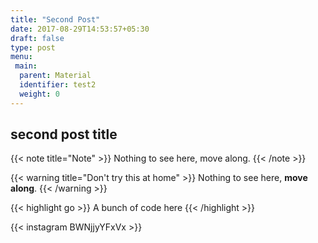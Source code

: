 ```yaml
---
title: "Second Post"
date: 2017-08-29T14:53:57+05:30
draft: false
type: post
menu:
 main:
  parent: Material
  identifier: test2
  weight: 0
---
```


## second post title

{{< note title="Note" >}}
Nothing to see here, move along.
{{< /note >}}

{{< warning title="Don't try this at home" >}}
Nothing to see here, **move along**.
{{< /warning >}}

{{< highlight go >}} A bunch of code here {{< /highlight >}}

{{< instagram BWNjjyYFxVx >}}
